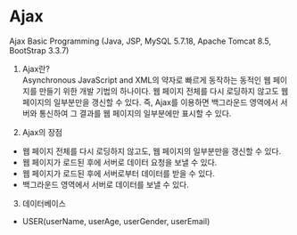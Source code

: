 # Ajax
Ajax Basic Programming  (Java, JSP, MySQL 5.7.18, Apache Tomcat 8.5, BootStrap 3.3.7)
  
1. Ajax란?  
Asynchronous JavaScript and XML의 약자로 빠르게 동작하는 동적인 웹 페이지를 만들기 위한 개발 기법의 하나이다. 웹 페이지 전체를 다시 로딩하지 않고도 웹 페이지의 일부분만을 갱신할 수 있다. 즉, Ajax를 이용하면 백그라운드 영역에서 서버와 통신하여 그 결과를 웹 페이지의 일부분에만 표시할 수 있다.

2. Ajax의 장점  
-  웹 페이지 전체를 다시 로딩하지 않고도, 웹 페이지의 일부분만을 갱신할 수 있다.
-  웹 페이지가 로드된 후에 서버로 데이터 요청을 보낼 수 있다.
-  웹 페이지가 로드된 후에 서버로부터 데이터를 받을 수 있다.
-  백그라운드 영역에서 서버로 데이터를 보낼 수 있다.
  
3. 데이터베이스
- USER(userName, userAge, userGender, userEmail)
